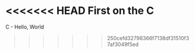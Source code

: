 <<<<<<< HEAD
First on the C
=======
C - Hello, World
>>>>>>> 250cefd32798366f7138df31510f37af3049f5ed
